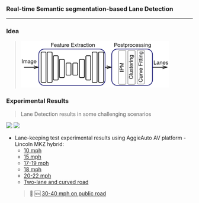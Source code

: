 ### Real-time Semantic segmentation-based Lane Detection
 ----
### Idea

 > <img src="/images/block_diagram.png" width="400" />


### Experimental Results
> Lane Detection results in some challenging scenarios
 <img src="/images/sample_0.png" width="500" />
 
 <img src="/images/sample_1.png" width="500" /> 

- Lane-keeping test experimental results using AggieAuto AV platform - Lincoln MKZ hybrid:
  - <a target="_blank" href="https://youtu.be/7cWu6n7dfQ8"> 10 mph </a>
  - <a target="_blank" href="https://youtu.be/c8_7OpeAi9U"> 15 mph </a>
  - <a target="_blank" href="https://youtu.be/UpFUdHwB-R8"> 17-19 mph </a>
  - <a target="_blank" href="https://youtu.be/GaBgmhyiM1A"> 18 mph </a>
  - <a target="_blank" href="https://youtu.be/IQhrgPzRKwc"> 20-22 mph </a>
  - <a target="_blank" href="https://youtu.be/Dh29i2lnDhg"> Two-lane and curved road </a>
  > 🔴 🆕 <a target="_blank" href="https://youtu.be/bgg8-TwXo24"> 30-40 mph on public road </a>

